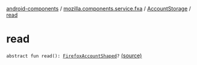[android-components](../../index.md) / [mozilla.components.service.fxa](../index.md) / [AccountStorage](index.md) / [read](./read.md)

# read

`abstract fun read(): `[`FirefoxAccountShaped`](../-firefox-account-shaped/index.md)`?` [(source)](https://github.com/mozilla-mobile/android-components/blob/master/components/service/firefox-accounts/src/main/java/mozilla/components/service/fxa/AccountStorage.kt#L15)